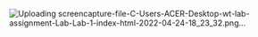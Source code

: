 ![Uploading screencapture-file-C-Users-ACER-Desktop-wt-lab-assignment-Lab-Lab-1-index-html-2022-04-24-18_23_32.png…]()
